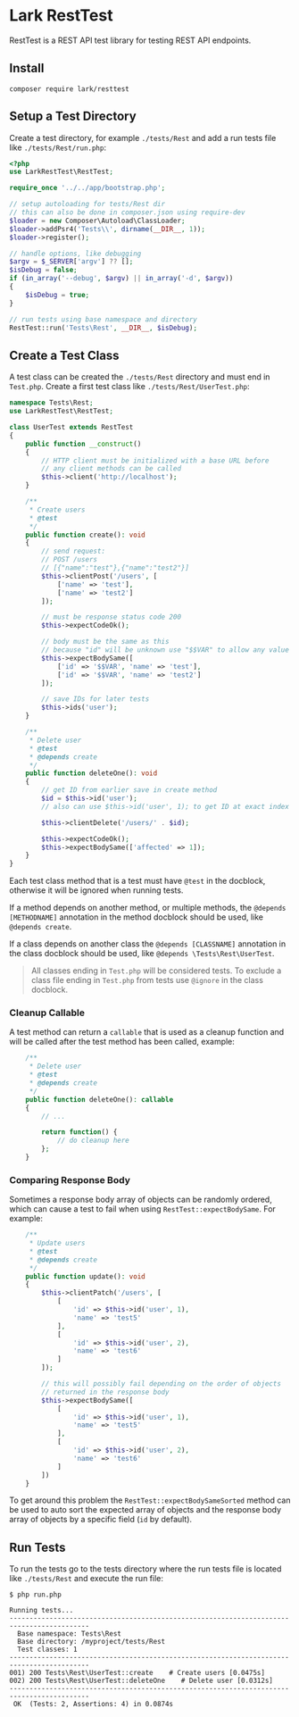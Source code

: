 # Lark RestTest

RestTest is a REST API test library for testing REST API endpoints.

## Install

```
composer require lark/resttest
```

## Setup a Test Directory

Create a test directory, for example `./tests/Rest` and add a run tests file like `./tests/Rest/run.php`:

```php
<?php
use LarkRestTest\RestTest;

require_once '../../app/bootstrap.php';

// setup autoloading for tests/Rest dir
// this can also be done in composer.json using require-dev
$loader = new Composer\Autoload\ClassLoader;
$loader->addPsr4('Tests\\', dirname(__DIR__, 1));
$loader->register();

// handle options, like debugging
$argv = $_SERVER['argv'] ?? [];
$isDebug = false;
if (in_array('--debug', $argv) || in_array('-d', $argv))
{
    $isDebug = true;
}

// run tests using base namespace and directory
RestTest::run('Tests\Rest', __DIR__, $isDebug);
```

## Create a Test Class

A test class can be created the `./tests/Rest` directory and must end in `Test.php`. Create a first test class like `./tests/Rest/UserTest.php`:

```php
namespace Tests\Rest;
use LarkRestTest\RestTest;

class UserTest extends RestTest
{
    public function __construct()
    {
        // HTTP client must be initialized with a base URL before
        // any client methods can be called
        $this->client('http://localhost');
    }

    /**
     * Create users
     * @test
     */
    public function create(): void
    {
        // send request:
        // POST /users
        // [{"name":"test"},{"name":"test2"}]
        $this->clientPost('/users', [
            ['name' => 'test'],
            ['name' => 'test2']
        ]);

        // must be response status code 200
        $this->expectCodeOk();

        // body must be the same as this
        // because "id" will be unknown use "$$VAR" to allow any value
        $this->expectBodySame([
            ['id' => '$$VAR', 'name' => 'test'],
            ['id' => '$$VAR', 'name' => 'test2']
        ]);

        // save IDs for later tests
        $this->ids('user');
    }

    /**
     * Delete user
     * @test
     * @depends create
     */
    public function deleteOne(): void
    {
        // get ID from earlier save in create method
        $id = $this->id('user');
        // also can use $this->id('user', 1); to get ID at exact index

        $this->clientDelete('/users/' . $id);

        $this->expectCodeOk();
        $this->expectBodySame(['affected' => 1]);
    }
}
```

Each test class method that is a test must have `@test` in the docblock, otherwise it will be ignored when running tests.

If a method depends on another method, or multiple methods, the `@depends [METHODNAME]` annotation in the method docblock should be used, like `@depends create`.

If a class depends on another class the `@depends [CLASSNAME]` annotation in the class docblock should be used, like `@depends \Tests\Rest\UserTest`.

> All classes ending in `Test.php` will be considered tests. To exclude a class file ending in `Test.php` from tests use `@ignore` in the class docblock.

### Cleanup Callable

A test method can return a `callable` that is used as a cleanup function and will be called after the test method has been called, example:

```php
    /**
     * Delete user
     * @test
     * @depends create
     */
    public function deleteOne(): callable
    {
        // ...

        return function() {
            // do cleanup here
        };
    }
```

### Comparing Response Body

Sometimes a response body array of objects can be randomly ordered, which can cause a test to fail when using `RestTest::expectBodySame`. For example:

```php
    /**
     * Update users
     * @test
     * @depends create
     */
    public function update(): void
    {
        $this->clientPatch('/users', [
            [
                'id' => $this->id('user', 1),
                'name' => 'test5'
            ],
            [
                'id' => $this->id('user', 2),
                'name' => 'test6'
            ]
        ]);

        // this will possibly fail depending on the order of objects
        // returned in the response body
        $this->expectBodySame([
            [
                'id' => $this->id('user', 1),
                'name' => 'test5'
            ],
            [
                'id' => $this->id('user', 2),
                'name' => 'test6'
            ]
        ])
    }
```

To get around this problem the `RestTest::expectBodySameSorted` method can be used to auto sort the expected array of objects and the response body array of objects by a specific field (`id` by default).

## Run Tests

To run the tests go to the tests directory where the run tests file is located like `./tests/Rest` and execute the run file:

```
$ php run.php

Running tests...
------------------------------------------------------------------------------------------
  Base namespace: Tests\Rest
  Base directory: /myproject/tests/Rest
  Test classes: 1
------------------------------------------------------------------------------------------
001) 200 Tests\Rest\UserTest::create    # Create users [0.0475s]
002) 200 Tests\Rest\UserTest::deleteOne    # Delete user [0.0312s]
------------------------------------------------------------------------------------------
 OK  (Tests: 2, Assertions: 4) in 0.0874s
```
